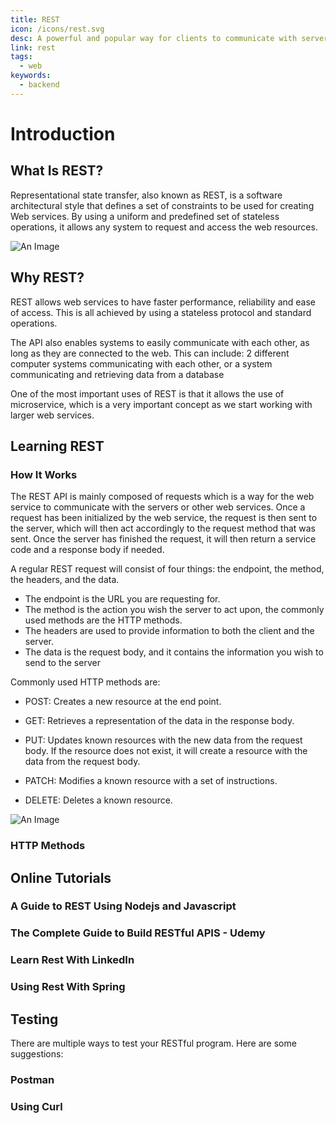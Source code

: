 ```yaml
---
title: REST
icon: /icons/rest.svg
desc: A powerful and popular way for clients to communicate with servers!
link: rest
tags:
  - web
keywords:
  - backend
---
```


# Introduction

## What Is REST?

Representational state transfer, also known as REST, is a software architectural
style that defines a set of constraints to be used for creating Web services. By
using a uniform and predefined set of stateless operations, it allows any system
to request and access the web resources.

![An Image](https://www.astera.com/wp-content/uploads/2020/01/rest.png)

<VideoContainer vid-src="https://www.youtube.com/embed/Q-BpqyOT3a8"></VideoContainer>

## Why REST?

REST allows web services to have faster performance, reliability and ease of
access. This is all achieved by using a stateless protocol and standard
operations.

The API also enables systems to easily communicate with each other, as long as
they are connected to the web. This can include: 2 different computer systems
communicating with each other, or a system communicating and retrieving data
from a database

One of the most important uses of REST is that it allows the use of
microservice, which is a very important concept as we start working with larger
web services.

## Learning REST

### How It Works

The REST API is mainly composed of requests which is a way for the web service
to communicate with the servers or other web services. Once a request has been
initialized by the web service, the request is then sent to the server, which
will then act accordingly to the request method that was sent. Once the server
has finished the request, it will then return a service code and a response body
if needed.

A regular REST request will consist of four things: the endpoint, the method,
the headers, and the data.

- The endpoint is the URL you are requesting for.
- The method is the action you wish the server to act upon, the commonly used
  methods are the HTTP methods.
- The headers are used to provide information to both the client and the server.
- The data is the request body, and it contains the information you wish to send
  to the server

Commonly used HTTP methods are:

- POST: Creates a new resource at the end point.

- GET: Retrieves a representation of the data in the response body.

- PUT: Updates known resources with the new data from the request body. If the
  resource does not exist, it will create a resource with the data from the
  request body.

- PATCH: Modifies a known resource with a set of instructions.

- DELETE: Deletes a known resource.

![An Image](https://miro.medium.com/max/2800/0*WQZTR7gIwhiIIbnh.png)

### HTTP Methods

<grid-1-x-2 :reversed="true" img-Src="https://upload.wikimedia.org/wikipedia/commons/thumb/5/5b/HTTP_logo.svg/1200px-HTTP_logo.svg.png" link="https://www.restapitutorial.com/lessons/httpmethods.html" button="Check it out!" desc="A further in-depth explanation of the individual HTTP Methods"></grid-1-x-2>

## Online Tutorials

### A Guide to REST Using Nodejs and Javascript

<grid-1-x-2 img-Src="https://peerbits-wpengine.netdna-ssl.com/wp-content/uploads/2019/10/rest-api-code-main.png" link="https://www.youtube.com/watch?v=pKd0Rpw7O48" button="Check it out!" desc="Learn to imeplement the REST API with NodeJS and Javascript"></grid-1-x-2>

### The Complete Guide to Build RESTful APIS - Udemy

<grid-1-x-2 :reversed="true" img-Src="https://adrianmejia.com/images/RESTfulAPIs_NodeJS__mongodb_large.png" link="https://www.udemy.com/course/nodejs-master-class/" button="Check it out!" desc="Follow a complete guide offered by Udemy to build a RESTful API using NodeJS"></grid-1-x-2>

### Learn Rest With LinkedIn

<grid-1-x-2 img-Src="https://cdn.lynda.com/course/651230/651230-637199637396278584-16x9.jpg" link="https://www.linkedin.com/learning/topics/apis" button="Check it out!" desc="Learn how to use the REST API on LinkedIn Learning. LinkedIn Learning is accessible to all UofT students!"></grid-1-x-2>

### Using Rest With Spring

<grid-1-x-2 :reversed="true" img-Src="https://spring.io/images/OG-Spring.png" link="https://spring.io/guides/tutorials/rest/" button="Check it out!" desc="Learn to create a RESTful service with the Spring framework!"></grid-1-x-2>

## Testing

There are multiple ways to test your RESTful program. Here are some suggestions:

### Postman

<grid-1-x-2 img-Src="https://blog.qualys.com/wp-content/uploads/2020/10/postman.jpg" link="https://www.postman.com/" button="Check it out!" desc="Postman will allow developers to freely test their APIs with an easy-to-use interface."></grid-1-x-2>

### Using Curl

<grid-1-x-2 :reversed="true" img-Src="https://daniel.haxx.se/blog/wp-content/uploads/2016/05/curl-symbol.png" link="https://idratherbewriting.com/learnapidoc/docapis_understand_curl.html" button="Check it out!" desc="CURL allows users to simply test APIs using the command line"></grid-1-x-2>
